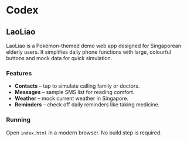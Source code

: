 # Codex

## LaoLiao

LaoLiao is a Pokémon-themed demo web app designed for Singaporean elderly users. It simplifies daily phone functions with large, colourful buttons and mock data for quick simulation.

### Features
- **Contacts** – tap to simulate calling family or doctors.
- **Messages** – sample SMS list for reading comfort.
- **Weather** – mock current weather in Singapore.
- **Reminders** – check off daily reminders like taking medicine.

### Running
Open `index.html` in a modern browser. No build step is required.
